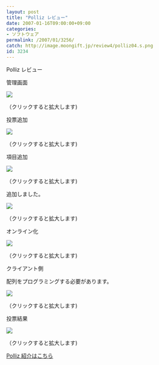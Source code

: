 ```yaml
---
layout: post
title: "Polliz レビュー"
date: 2007-01-16T09:00:00+09:00
categories:
- ソフトウェア
permalink: /2007/01/3256/
catch: http://image.moongift.jp/review4/polliz04.s.png
id: 3234
---
```

Polliz レビュー  
<!--more-->

管理画面

  

[![](http://image.moongift.jp/review4/polliz01.s.png)](http://image.moongift.jp/review4/polliz01.png)  
  
（クリックすると拡大します)

  

投票追加

  

[![](http://image.moongift.jp/review4/polliz02.s.png)](http://image.moongift.jp/review4/polliz02.png)  
  
（クリックすると拡大します)

  

項目追加

  

[![](http://image.moongift.jp/review4/polliz03.s.png)](http://image.moongift.jp/review4/polliz03.png)  
  
（クリックすると拡大します)

  

追加しました。

  

[![](http://image.moongift.jp/review4/polliz04.s.png)](http://image.moongift.jp/review4/polliz04.png)  
  
（クリックすると拡大します)

  

オンライン化

  

[![](http://image.moongift.jp/review4/polliz05.s.png)](http://image.moongift.jp/review4/polliz05.png)  
  
（クリックすると拡大します)

  

クライアント側

  

配列をプログラミングする必要があります。

  

[![](http://image.moongift.jp/review4/polliz06.s.png)](http://image.moongift.jp/review4/polliz06.png)  
  
（クリックすると拡大します)

  

投票結果

  

[![](http://image.moongift.jp/review4/polliz07.s.png)](http://image.moongift.jp/review4/polliz07.png)  
  
（クリックすると拡大します)

  

[Polliz 紹介はこちら](http://oss.moongift.jp/intro/i-3243.html)

